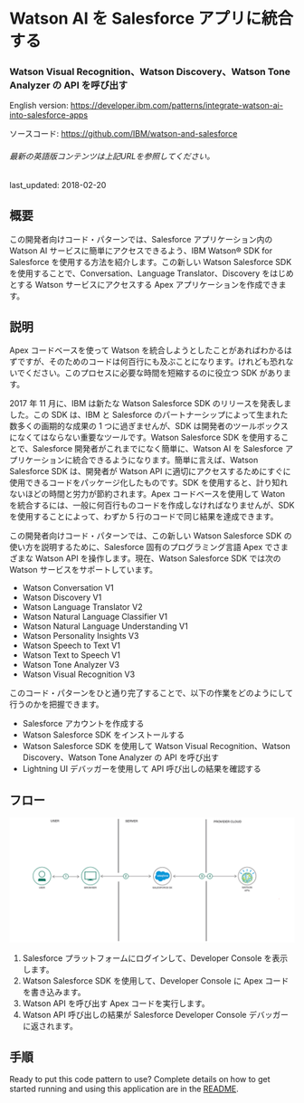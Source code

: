 # Watson AI を Salesforce アプリに統合する

### Watson Visual Recognition、Watson Discovery、Watson Tone Analyzer の API を呼び出す

English version: https://developer.ibm.com/patterns/integrate-watson-ai-into-salesforce-apps
  
ソースコード: https://github.com/IBM/watson-and-salesforce

###### 最新の英語版コンテンツは上記URLを参照してください。
last_updated: 2018-02-20

 ## 概要

この開発者向けコード・パターンでは、Salesforce アプリケーション内の Watson AI サービスに簡単にアクセスできるよう、IBM Watson® SDK for Salesforce を使用する方法を紹介します。この新しい Watson Salesforce SDK を使用することで、Conversation、Language Translator、Discovery をはじめとする Watson サービスにアクセスする Apex アプリケーションを作成できます。

## 説明

Apex コードベースを使って Watson を統合しようとしたことがあればわかるはずですが、そのためのコードは何百行にも及ぶことになります。けれども恐れないでください。このプロセスに必要な時間を短縮するのに役立つ SDK があります。

2017 年 11 月に、IBM は新たな Watson Salesforce SDK のリリースを発表しました。この SDK は、IBM と Salesforce のパートナーシップによって生まれた数多くの画期的な成果の 1 つに過ぎませんが、SDK は開発者のツールボックスになくてはならない重要なツールです。Watson Salesforce SDK を使用することで、Salesforce 開発者がこれまでになく簡単に、Watson AI を Salesforce アプリケーションに統合できるようになります。簡単に言えば、Watson Salesforce SDK は、開発者が Watson API に適切にアクセスするためにすぐに使用できるコードをパッケージ化したものです。SDK を使用すると、計り知れないほどの時間と労力が節約されます。Apex コードベースを使用して Waton を統合するには、一般に何百行ものコードを作成しなければなりませんが、SDK を使用することによって、わずか 5 行のコードで同じ結果を達成できます。

この開発者向けコード・パターンでは、この新しい Watson Salesforce SDK の使い方を説明するために、Salesforce 固有のプログラミング言語 Apex でさまざまな Watson API を操作します。現在、Watson Salesforce SDK では次の Watson サービスをサポートしています。

* Watson Conversation V1
* Watson Discovery V1
* Watson Language Translator V2
* Watson Natural Language Classifier V1
* Watson Natural Language Understanding V1
* Watson Personality Insights V3
* Watson Speech to Text V1
* Watson Text to Speech V1
* Watson Tone Analyzer V3
* Watson Visual Recognition V3

このコード・パターンをひと通り完了することで、以下の作業をどのようにして行うのかを把握できます。

* Salesforce アカウントを作成する
* Watson Salesforce SDK をインストールする
* Watson Salesforce SDK を使用して Watson Visual Recognition、Watson Discovery、Watson Tone Analyzer の API を呼び出す
* Lightning UI デバッガーを使用して API 呼び出しの結果を確認する

## フロー

![フロー](./images/integrating-watson-with-salesforce-apex-arch-flow-1.png)

1. Salesforce プラットフォームにログインして、Developer Console を表示します。
1. Watson Salesforce SDK を使用して、Developer Console に Apex コードを書き込みます。
1. Watson API を呼び出す Apex コードを実行します。
1. Watson API 呼び出しの結果が Salesforce Developer Console デバッガーに返されます。

## 手順

Ready to put this code pattern to use? Complete details on how to get started running and using this application are in the [README](https://github.com/IBM/watson-and-salesforce/blob/master/README.md).
